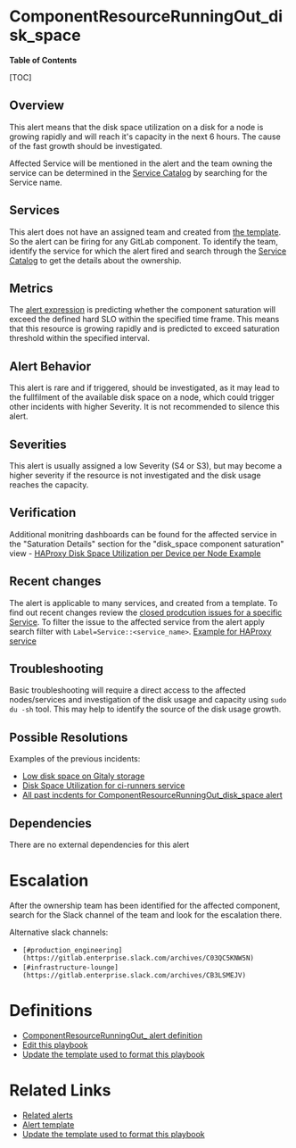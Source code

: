 # ComponentResourceRunningOut_disk_space

**Table of Contents**

[TOC]

## Overview

This alert means that the disk space utilization on a disk for a node is growing rapidly and will reach it's capacity in the next 6 hours. The cause of the fast growth should be investigated.

Affected Service will be mentioned in the alert and the team owning the service can be determined in the [Service Catalog](https://gitlab.com/gitlab-com/runbooks/-/blob/master/services/service-catalog.yml?ref_type=heads) by searching for the Service name.

## Services

This alert does not have an assigned team and created from [the template](https://gitlab.com/gitlab-com/runbooks/-/blob/master/libsonnet/servicemetrics/resource_saturation_point.libsonnet?ref_type=heads#L208). So the alert can be firing for any GitLab component. To identify the team, identify the service for which the alert fired and search through the [Service Catalog](https://gitlab.com/gitlab-com/runbooks/-/blob/master/services/service-catalog.yml?ref_type=heads) to get the details about the ownership.

## Metrics

The [alert expression](https://gitlab.com/gitlab-com/runbooks/-/blob/master/libsonnet/servicemetrics/resource_saturation_point.libsonnet?ref_type=heads#L209) is predicting whether the component saturation will exceed the defined hard SLO within the specified time frame. This means that this resource is growing rapidly and is predicted to exceed saturation threshold within the specified interval.

## Alert Behavior

This alert is rare and if triggered, should be investigated, as it may lead to the fullfilment of the available disk space on a node, which could trigger other incidents with higher Severity. It is not recommended to silence this alert.

## Severities

This alert is usually assigned a low Severity (S4 or S3), but may become a higher severity if the resource is not investigated and the disk usage reaches the capacity.

## Verification

Additional monitring dashboards can be found for the affected service in the "Saturation Details" section for the "disk_space component saturation" view - [HAProxy Disk Space Utilization per Device per Node Example](https://dashboards.gitlab.net/d/frontend-main/frontend3a-overview?orgId=1&viewPanel=2661375984)

## Recent changes

The alert is applicable to many services, and created from a template. To find out recent changes review the [closed prodcution issues for a specific Service](https://gitlab.com/gitlab-com/gl-infra/production/-/issues/?sort=created_date&state=all&first_page_size=100). To filter the issue to the affected service from the alert apply search filter with `Label=Service::<service_name>`. [Example for HAProxy service](https://gitlab.com/gitlab-com/gl-infra/production/-/issues/?sort=created_date&state=all&label_name%5B%5D=Service%3A%3AHAProxy&label_name%5B%5D=change&first_page_size=100)

## Troubleshooting

Basic troubleshooting will require a direct access to the affected nodes/services and investigation of the disk usage and capacity using `sudo du -sh` tool. This may help to identify the source of the disk usage growth.

## Possible Resolutions

Examples of the previous incidents:

- [Low disk space on Gitaly storage](https://gitlab.com/gitlab-com/gl-infra/production/-/issues/17000)
- [Disk Space Utilization for ci-runners service](https://gitlab.com/gitlab-com/gl-infra/production/-/issues/17848)
- [All past incdents for ComponentResourceRunningOut_disk_space alert](https://gitlab.com/gitlab-com/gl-infra/production/-/issues/?sort=created_date&state=closed&label_name%5B%5D=a%3AComponentResourceRunningOut_disk_space&first_page_size=100)

## Dependencies

There are no external dependencies for this alert

# Escalation

After the ownership team has been identified for the affected component, search for the Slack channel of the team and look for the escalation there.

Alternative slack channels:

- `[#production_engineering](https://gitlab.enterprise.slack.com/archives/C03QC5KNW5N)`
- `[#infrastructure-lounge](https://gitlab.enterprise.slack.com/archives/CB3LSMEJV)`

# Definitions

- [ComponentResourceRunningOut_ alert definition](https://gitlab.com/gitlab-com/runbooks/-/blob/master/libsonnet/servicemetrics/resource_saturation_point.libsonnet?ref_type=heads#L208)
- [Edit this playbook](https://gitlab.com/gitlab-com/runbooks/-/blob/master/docs/config_management/alerts/ComponentResourceRunningOut_disk_space.md)
- [Update the template used to format this playbook](https://gitlab.com/gitlab-com/runbooks/-/edit/master/docs/template-alert-playbook.md?ref_type=heads)

# Related Links

- [Related alerts](https://gitlab.com/gitlab-com/runbooks/-/blob/master/docs/config_management/alerts/ComponentResourceRunningOut_disk_space.md)
- [Alert template](https://gitlab.com/gitlab-com/runbooks/-/blob/master/libsonnet/servicemetrics/resource_saturation_point.libsonnet?ref_type=heads#L208)
- [Update the template used to format this playbook](https://gitlab.com/gitlab-com/runbooks/-/edit/master/docs/template-alert-playbook.md?ref_type=heads)

